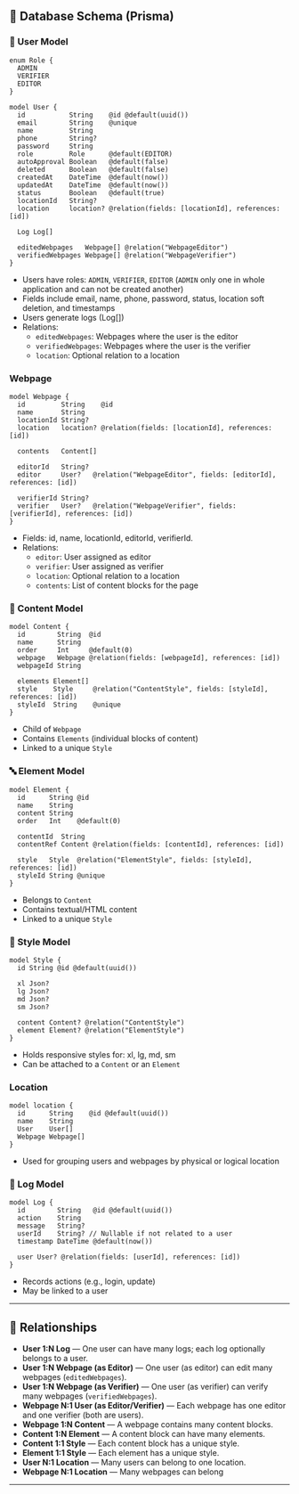 ## 🧬 Database Schema (Prisma)

### 👤 User Model

```prisma
enum Role {
  ADMIN
  VERIFIER
  EDITOR
}

model User {
  id           String    @id @default(uuid())
  email        String    @unique
  name         String
  phone        String?
  password     String
  role         Role      @default(EDITOR)
  autoApproval Boolean   @default(false)
  deleted      Boolean   @default(false)
  createdAt    DateTime  @default(now())
  updatedAt    DateTime  @default(now())
  status       Boolean   @default(true)
  locationId   String?
  location     location? @relation(fields: [locationId], references: [id])

  Log Log[]

  editedWebpages   Webpage[] @relation("WebpageEditor")
  verifiedWebpages Webpage[] @relation("WebpageVerifier")
}
```

* Users have roles: `ADMIN`, `VERIFIER`, `EDITOR` (`ADMIN` only one in whole application and can not be created another)
* Fields include email, name, phone, password, status, location soft deletion, and timestamps
* Users generate logs (Log\[])
* Relations:
  - `editedWebpages`: Webpages where the user is the editor
  - `verifiedWebpages`: Webpages where the user is the verifier
  - `location`: Optional relation to a location

### Webpage

```prisma
model Webpage {
  id         String    @id
  name       String
  locationId String?
  location   location? @relation(fields: [locationId], references: [id])

  contents   Content[]

  editorId   String?
  editor     User?   @relation("WebpageEditor", fields: [editorId], references: [id])

  verifierId String?
  verifier   User?   @relation("WebpageVerifier", fields: [verifierId], references: [id])
}
```

- Fields: id, name, locationId, editorId, verifierId.
- Relations:
  - `editor`: User assigned as editor
  - `verifier`: User assigned as verifier
  - `location`: Optional relation to a location
  - `contents`: List of content blocks for the page

### 🧱 Content Model

```prisma
model Content {
  id        String  @id
  name      String
  order     Int     @default(0)
  webpage   Webpage @relation(fields: [webpageId], references: [id])
  webpageId String

  elements Element[]
  style    Style     @relation("ContentStyle", fields: [styleId], references: [id])
  styleId  String    @unique
}
```

* Child of `Webpage`
* Contains `Elements` (individual blocks of content)
* Linked to a unique `Style`

### 🔤 Element Model

```prisma
model Element {
  id      String @id
  name    String
  content String
  order   Int    @default(0)

  contentId  String
  contentRef Content @relation(fields: [contentId], references: [id])

  style   Style  @relation("ElementStyle", fields: [styleId], references: [id])
  styleId String @unique
}
```

* Belongs to `Content`
* Contains textual/HTML content
* Linked to a unique `Style`

### 🎨 Style Model

```prisma
model Style {
  id String @id @default(uuid())

  xl Json?
  lg Json?
  md Json?
  sm Json?

  content Content? @relation("ContentStyle")
  element Element? @relation("ElementStyle")
}
```

* Holds responsive styles for: xl, lg, md, sm
* Can be attached to a `Content` or an `Element`

### Location
```prisma
model location {
  id      String    @id @default(uuid())
  name    String
  User    User[]
  Webpage Webpage[]
}
```
- Used for grouping users and webpages by physical or logical location

### 🧾 Log Model

```prisma
model Log {
  id        String   @id @default(uuid())
  action    String
  message   String?
  userId    String? // Nullable if not related to a user
  timestamp DateTime @default(now())

  user User? @relation(fields: [userId], references: [id])
}
```

* Records actions (e.g., login, update)
* May be linked to a user

---

## 🔗 Relationships

- **User 1:N Log** — One user can have many logs; each log optionally belongs to a user.
- **User 1:N Webpage (as Editor)** — One user (as editor) can edit many webpages (`editedWebpages`).
- **User 1:N Webpage (as Verifier)** — One user (as verifier) can verify many webpages (`verifiedWebpages`).
- **Webpage N:1 User (as Editor/Verifier)** — Each webpage has one editor and one verifier (both are users).
- **Webpage 1:N Content** — A webpage contains many content blocks.
- **Content 1:N Element** — A content block can have many elements.
- **Content 1:1 Style** — Each content block has a unique style.
- **Element 1:1 Style** — Each element has a unique style.
- **User N:1 Location** — Many users can belong to one location.
- **Webpage N:1 Location** — Many webpages can belong

---